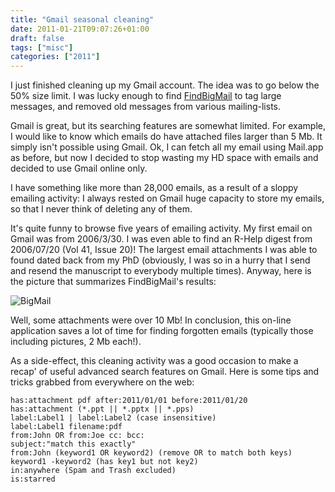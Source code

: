 ```yaml
---
title: "Gmail seasonal cleaning"
date: 2011-01-21T09:07:26+01:00
draft: false
tags: ["misc"]
categories: ["2011"]
---
```


I just finished cleaning up my Gmail account. The idea was to go below the 50% size limit. I was lucky enough to find [FindBigMail](http://www.findbigmail.com/) to tag large messages, and removed old messages from various mailing-lists.

Gmail is great, but its searching features are somewhat limited. For example, I would like to know which emails do have attached files larger than 5 Mb. It simply isn't possible using Gmail. Ok, I can fetch all my email using Mail.app as before, but now I decided to stop wasting my HD space with emails and decided to use Gmail online only.

I have something like more than 28,000 emails, as a result of a sloppy emailing activity: I always rested on Gmail huge capacity to store my emails, so that I never think of deleting any of them.

It's quite funny to browse five years of emailing activity. My first email on Gmail was from 2006/3/30. I was even able to find an R-Help digest from 2006/07/20 (Vol 41, Issue 20)! The largest email attachments I was able to found dated back from my PhD (obviously, I was so in a hurry that I send and resend the manuscript to everybody multiple times). Anyway, here is the picture that summarizes FindBigMail's results:

![BigMail](/img/20110121135900.png)

Well, some attachments were over 10 Mb! In conclusion, this on-line application saves a lot of time for finding forgotten emails (typically those including pictures, 2 Mb each!).

As a side-effect, this cleaning activity was a good occasion to make a recap' of useful advanced search features on Gmail. Here is some tips and tricks grabbed from everywhere on the web:

```
has:attachment pdf after:2011/01/01 before:2011/01/20
has:attachment (*.ppt || *.pptx || *.pps)
label:Label1 | label:Label2 (case insensitive)
label:Label1 filename:pdf
from:John OR from:Joe cc: bcc:
subject:"match this exactly"
from:John (keyword1 OR keyword2) (remove OR to match both keys)
keyword1 -keyword2 (has key1 but not key2)
in:anywhere (Spam and Trash excluded)
is:starred
```
